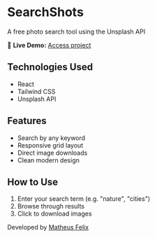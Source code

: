 # SearchShots  

A free photo search tool using the Unsplash API  

🔗 **Live Demo:** [Access project](https://mthfl.github.io/SearchShots/)  

## Technologies Used  
- React  
- Tailwind CSS  
- Unsplash API  

## Features  
- Search by any keyword  
- Responsive grid layout  
- Direct image downloads  
- Clean modern design  

## How to Use  
1. Enter your search term (e.g. "nature", "cities")  
2. Browse through results  
3. Click to download images  

Developed by [Matheus Felix](https://github.com/mthfl)  
